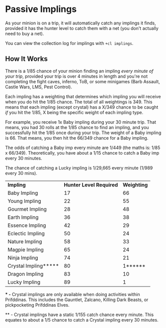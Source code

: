 # Passive Implings

As your minion is on a trip, it will automatically catch any implings it finds, provided it has the hunter level to catch them with a net (you don't actually need to buy a net).

You can view the collection log for implings with `+cl implings`.

## How It Works

There is a 1/85 chance of your minion finding an impling _every minute of your trip_, provided your trip is over 4 minutes in length and you're not completing the fight caves, inferno, ToB, or some minigames (Barb Assault, Castle Wars, LMS, Pest Control).

Each impling has a weighting that determines which impling you will receive when you do hit the 1/85 chance. The total of all weightings is 349. This means that each impling (except crystal) has a X/349 chance to be caught _if_ you hit the 1/85, X being the specific weight of each impling type.&#x20;

For example, you receive 1x Baby impling during your 30 minute trip. That means, you had 30 rolls at the 1/85 chance to find an impling, and you successfully hit the 1/85 once during your trip. The weight of a Baby impling is 66. That means, you then hit the 66/349 chance for a Baby impling.

The odds of catching a Baby imp every minute are 1/449 (the maths is: 1/85 x 66/349). Theoretically, you have about a 1/15 chance to catch a Baby imp every 30 minutes.

The chance of catching a Lucky impling is 1/29,665 every minute (1/989 every 30 mins).

|                       |                           |               |
| --------------------- | ------------------------- | ------------- |
| **Impling**           | **Hunter Level Required** | **Weighting** |
| Baby Impling          | 17                        | 66            |
| Young Impling         | 22                        | 55            |
| Gourmet Impling       | 28                        | 48            |
| Earth Impling         | 36                        | 38            |
| Essence Impling       | 42                        | 29            |
| Eclectic Impling      | 50                        | 24            |
| Nature Impling        | 58                        | 33            |
| Magpie Impling        | 65                        | 24            |
| Ninja Impling         | 74                        | 21            |
| Crystal Impling**\*** | 80                        | 1**\*\***     |
| Dragon Impling        | 83                        | 10            |
| Lucky Impling         | 89                        | 1             |

**\* -** Crystal implings are only available when doing activities within Prifddinas. This includes the Gauntlet, Zalcano, Killing Dark Beasts, or pickpocketing Prifddinas Elves.

\*\* - Crystal implings have a static 1/155 catch chance every minute. This equates to about a 1/5 chance to catch a Crystal impling every 30 minutes.
